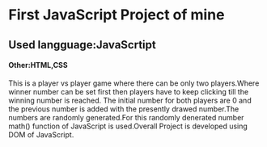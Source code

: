 # First JavaScript Project of mine
## Used langguage:JavaScrtipt
#### Other:HTML,CSS

This is a player vs player game where there can be only two players.Where winner number can be set first then players have to keep clicking till the winning number is reached.
The initial number for both players are 0 and the previous number is added with the presently drawed number.The numbers are randomly generated.For this randomly denerated number
math() function of JavaScript is used.Overall Project is developed using DOM of JavaScript.
